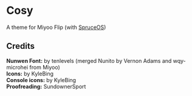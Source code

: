 # Cosy
A theme for Miyoo Flip (with [SpruceOS](https://github.com/spruceUI/spruceOS))

## Credits

**Nunwen Font:** by tenlevels (merged Nunito by Vernon Adams and wqy-microhei from Miyoo)  
**Icons:** by KyleBing  
**Console icons:** by KyleBing  
**Proofreading:** SundownerSport
